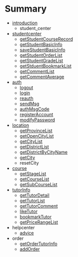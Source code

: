 # Summary

* [introduction](README.md)
   * student_center
* [studentcenter](sample/getSearchFilterTypeList.md)
   * [getStudentCourseRecord](getstudentcourserecord.md)
   * [getStudentBasicInfo](getstudentbasicinfo.md)
   * [saveStudentBasicInfo](savestudentbasicinfo.md)
   * [getStudentOrderList](getstudentorderlist.md)
   * [getStudentGradeList](getstudentgradelist.md)
   * [getStduentBookmarkList](getstduentbookmarklist.md)
   * [getCommentList](getcommentlist.md)
   * [getCommentAverage](sample/getcommentaverage.md)
* [auth](auth.md)
   * [logout](logout.md)
   * [login](login.md)
   * [reauth](reauth.md)
   * [sendMsg](sendmsg.md)
   * [authMsgCode](authmsgcodemd.md)
   * [registerAccount](registeraccount.md)
   * [modifyPassword](modifypassword.md)
* [location](location.md)
   * [getProvinceList](getprovincelist.md)
   * [getOpenCityList](getopencitylist.md)
   * [getCityList](getcitylist.md)
   * [getDistrictList](getdistrictlist.md)
   * [getDistrictByCityName](getdistrictbycityname.md)
   * [getCity](getcity.md)
   * resetCity
* [course](likeTutor.md)
   * [getStageList](getstagelist.md)
   * [getCourseList](getcourselist.md)
   * [getSubCourseList](getsubcourselist.md)
* [tutorInfo](tutorinfo.md)
   * [getTutorDetail](gettutordetail.md)
   * [getTutorList](gettutorlist.md)
   * [getTutorComment](gettutorcomment.md)
   * [likeTutor](liketutor.md)
   * [bookmarkTutor](bookmarktutor.md)
   * [getPriceRangeList](getpricerangelist.md)
* helpcenter
   * [advice](advice.md)
* order
   * [getOrderTutorInfo](getordertutorinfo.md)
   * [addOrder](addorder.md)

